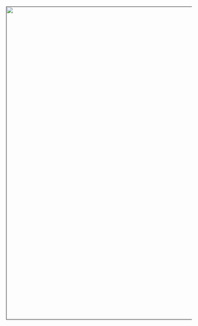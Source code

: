 <div align="center">
  <p>
    <a align="center" href="" target="_blank">
      <img
        width="850"
        src="https://i.imgur.com/Gqp8PG9.png"
      >
    </a>
  </p>
  <br>
